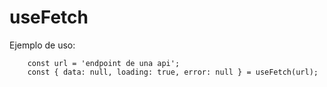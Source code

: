 # useFetch

Ejemplo de uso:

```
    const url = 'endpoint de una api';
    const { data: null, loading: true, error: null } = useFetch(url);

```